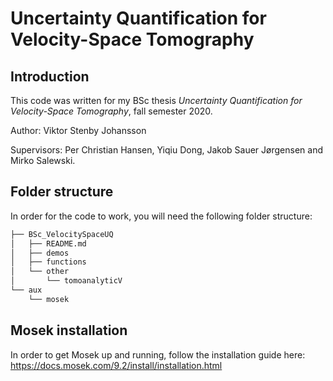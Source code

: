 # Uncertainty Quantification for Velocity-Space Tomography

## Introduction 

This code was written for my BSc thesis *Uncertainty Quantification for Velocity-Space Tomography*, fall semester 2020.

Author: Viktor Stenby Johansson

Supervisors: Per Christian Hansen, Yiqiu Dong, Jakob Sauer Jørgensen and Mirko Salewski.

## Folder structure

In order for the code to work, you will need the following folder structure:

```bash
├── BSc_VelocitySpaceUQ
│   ├── README.md
│   ├── demos
│   ├── functions
│   └── other
│       └── tomoanalyticV
└── aux
    └── mosek
```

## Mosek installation

In order to get Mosek up and running, follow the installation guide here: https://docs.mosek.com/9.2/install/installation.html

